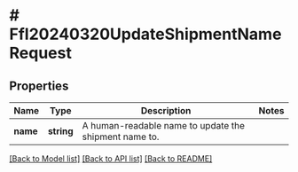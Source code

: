 # # FfI20240320UpdateShipmentNameRequest

## Properties

Name | Type | Description | Notes
------------ | ------------- | ------------- | -------------
**name** | **string** | A human-readable name to update the shipment name to. |

[[Back to Model list]](../../README.md#models) [[Back to API list]](../../README.md#endpoints) [[Back to README]](../../README.md)
